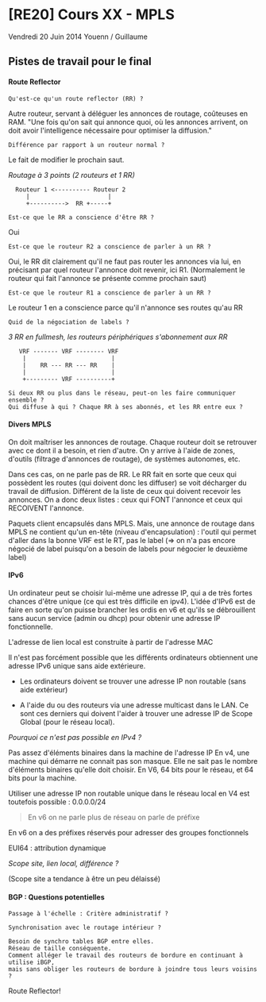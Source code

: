 # [RE20] Cours XX - MPLS
Vendredi 20 Juin 2014
Youenn / Guillaume

## Pistes de travail pour le final

#### Route Reflector

    Qu'est-ce qu'un route reflector (RR) ?

Autre routeur, servant à déléguer les annonces de routage, coûteuses en RAM.
"Une fois qu'on sait qui annonce quoi, où les annonces arrivent, on doit
avoir l'intelligence nécessaire pour optimiser la diffusion."


    Différence par rapport à un routeur normal ?

Le fait de modifier le prochain saut.

_Routage à 3 points (2 routeurs et 1 RR)_

```
  Routeur 1 <---------- Routeur 2
     |						|
     +---------->  RR +-----+
```

    Est-ce que le RR a conscience d'être RR ?

Oui

    Est-ce que le routeur R2 a conscience de parler à un RR ?

Oui, le RR dit clairement qu'il ne faut pas router les annonces via lui, en
précisant par quel routeur l'annonce doit revenir, ici R1.
(Normalement le routeur qui fait l'annonce se présente comme prochain saut)

    Est-ce que le routeur R1 a conscience de parler à un RR ?

Le routeur 1 en a conscience parce qu'il n'annonce ses routes qu'au RR

    Quid de la négociation de labels ?

_3 RR en fullmesh, les routeurs périphériques s'abonnement aux RR_

```
   VRF ------- VRF -------- VRF
    |                        |
    |    RR --- RR --- RR    |
    |                        |
    +--------- VRF ----------+
```

    Si deux RR ou plus dans le réseau, peut-on les faire communiquer ensemble ?
    Qui diffuse à qui ? Chaque RR à ses abonnés, et les RR entre eux ?


#### Divers MPLS

On doit maîtriser les annonces de routage.
Chaque routeur doit se retrouver avec ce dont il a besoin, et rien d'autre.
On y arrive à l'aide de zones, d'outils (filtrage d'annonces de routage),
de systèmes autonomes, etc.

Dans ces cas, on ne parle pas de RR. Le RR fait en sorte que ceux qui
possèdent les routes (qui doivent donc les diffuser) se voit décharger du
travail de diffusion. Différent de la liste de ceux qui doivent recevoir les
annonces. On a donc deux listes : ceux qui FONT l'annonce et ceux qui RECOIVENT
l'annonce.

Paquets client encapsulés dans MPLS. Mais, une annonce de routage dans MPLS ne
contient qu'un en-tête (niveau d'encapsulation) : l'outil qui permet d'aller
dans la bonne VRF est le RT, pas le label (=> on n'a pas encore négocié de
label puisqu'on a besoin de labels pour négocier le deuxième label)

#### IPv6
Un ordinateur peut se choisir lui-même une adresse IP, qui a de très fortes
chances d'être unique (ce qui est très difficile en ipv4). L'idée d'IPv6 est
de faire en sorte qu'on puisse brancher les ordis en v6 et qu'ils se
débrouillent sans aucun service (admin ou dhcp) pour obtenir une adresse
IP fonctionnelle.

L'adresse de lien local est construite à partir de l'adresse MAC

Il n'est pas forcément possible que les différents ordinateurs obtiennent une
adresse IPv6 unique sans aide extérieure.

- Les ordinateurs doivent se trouver une adresse IP non routable (sans aide
  extérieur)

- A l'aide du ou des routeurs via une adresse multicast dans le LAN.
  Ce sont ces derniers qui doivent l'aider à trouver une adresse IP de Scope
  Global (pour le réseau local).

_Pourquoi ce n'est pas possible en IPv4 ?_

Pas assez d'éléments binaires dans la machine de l'adresse IP
En v4, une machine qui démarre ne connait pas son masque. Elle ne sait pas le
nombre d'éléments binaires qu'elle doit choisir. En V6, 64 bits pour le
réseau, et 64 bits pour la machine.

Utiliser une adresse IP non routable unique dans le réseau local en V4 est
toutefois possible : 0.0.0.0/24

> En v6 on ne parle plus de réseau on parle de préfixe

En v6 on a des préfixes réservés pour adresser des groupes fonctionnels

EUI64 : attribution dynamique

_Scope site, lien local, différence ?_

(Scope site a tendance à être un peu délaissé)


#### BGP : Questions potentielles

    Passage à l'échelle : Critère administratif ?

    Synchronisation avec le routage intérieur ?

    Besoin de synchro tables BGP entre elles.
    Réseau de taille conséquente.
    Comment alléger le travail des routeurs de bordure en continuant à utilise iBGP,
    mais sans obliger les routeurs de bordure à joindre tous leurs voisins ?

Route Reflector!

